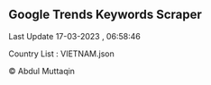 

## Google Trends Keywords Scraper 
 
Last Update 17-03-2023 , 06:58:46

Country List :
VIETNAM.json



© Abdul Muttaqin 
